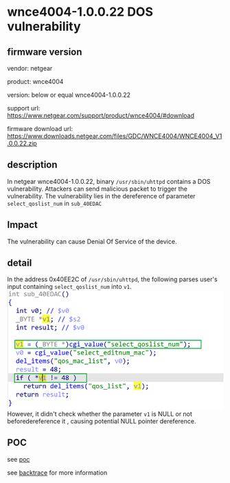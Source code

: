 # wnce4004-1.0.0.22 DOS vulnerability
## firmware version
vendor: netgear

product: wnce4004

version: below or equal wnce4004-1.0.0.22

support url: https://www.netgear.com/support/product/wnce4004/#download

firmware download url: https://www.downloads.netgear.com/files/GDC/WNCE4004/WNCE4004_V1.0.0.22.zip

## description
In netgear wnce4004-1.0.0.22, binary `/usr/sbin/uhttpd` contains a DOS vulnerability. Attackers can send malicious packet to trigger the vulnerability. The vulnerability lies in the dereference of parameter `select_qoslist_num` in `sub_40EDAC`

## Impact
The vulnerability can cause Denial Of Service of the device.

## detail
In the address 0x40EE2C of `/usr/sbin/uhttpd`, the following  parses user's input containing `select_qoslist_num` into `v1`.
![alt text](image.png)
However, it didn't check whether the parameter `v1` is NULL or not beforedereference it , causing potential NULL pointer dereference.

## POC
see [poc](./poc)

see [backtrace](./backtrace) for more information

